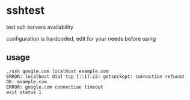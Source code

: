 # sshtest
test ssh servers availability

configuration is hardcoded, edit for your needs before using
## usage
```
./ssh google.com localhost example.com
ERROR: localhost dial tcp [::1]:22: getsockopt: connection refused
OK: example.com
ERROR: google.com connection timeout
exit status 1
```